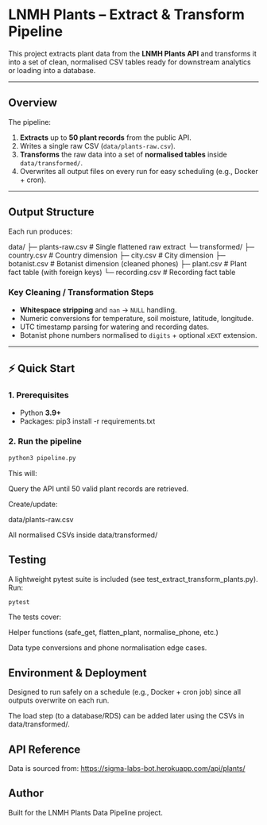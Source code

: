 # LNMH Plants – Extract & Transform Pipeline

This project extracts plant data from the **LNMH Plants API** and transforms it into a set of clean, normalised CSV tables ready for downstream analytics or loading into a database.

---

## Overview
The pipeline:
1. **Extracts** up to **50 plant records** from the public API.
2. Writes a single raw CSV (`data/plants-raw.csv`).
3. **Transforms** the raw data into a set of **normalised tables** inside `data/transformed/`.
4. Overwrites all output files on every run for easy scheduling (e.g., Docker + cron).

---

## Output Structure
Each run produces:

data/
├─ plants-raw.csv          # Single flattened raw extract
└─ transformed/
├─ country.csv          # Country dimension
├─ city.csv             # City dimension
├─ botanist.csv         # Botanist dimension (cleaned phones)
├─ plant.csv            # Plant fact table (with foreign keys)
└─ recording.csv        # Recording fact table


### Key Cleaning / Transformation Steps
- **Whitespace stripping** and `nan` → `NULL` handling.
- Numeric conversions for temperature, soil moisture, latitude, longitude.
- UTC timestamp parsing for watering and recording dates.
- Botanist phone numbers normalised to `digits` + optional `xEXT` extension.

---

## ⚡ Quick Start

### 1. Prerequisites
- Python **3.9+**
- Packages:
pip3 install -r requirements.txt


### 2. Run the pipeline
```bash
python3 pipeline.py
```
This will:

Query the API until 50 valid plant records are retrieved.

Create/update:

data/plants-raw.csv

All normalised CSVs inside data/transformed/

## Testing
A lightweight pytest suite is included (see test_extract_transform_plants.py).
Run:
```bash
pytest
```
The tests cover:

Helper functions (safe_get, flatten_plant, normalise_phone, etc.)

Data type conversions and phone normalisation edge cases.

## Environment & Deployment
Designed to run safely on a schedule (e.g., Docker + cron job) since all outputs overwrite on each run.

The load step (to a database/RDS) can be added later using the CSVs in data/transformed/.

## API Reference
Data is sourced from:
https://sigma-labs-bot.herokuapp.com/api/plants/

## Author
Built for the LNMH Plants Data Pipeline project.